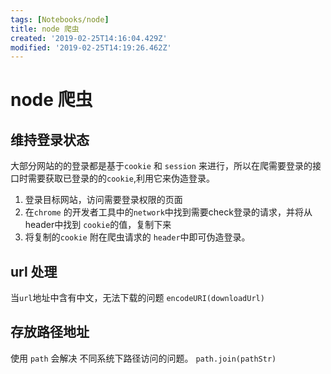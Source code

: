 ```yaml
---
tags: [Notebooks/node]
title: node 爬虫
created: '2019-02-25T14:16:04.429Z'
modified: '2019-02-25T14:19:26.462Z'
---
```


# node 爬虫

## 维持登录状态

大部分网站的的登录都是基于`cookie` 和 `session` 来进行，所以在爬需要登录的接口时需要获取已登录的的`cookie`,利用它来伪造登录。

1. 登录目标网站，访问需要登录权限的页面
2. 在`chrome` 的开发者工具中的` network `中找到需要check登录的请求，并将从 header中找到 `cookie`的值，复制下来
3. 将复制的`cookie` 附在爬虫请求的 `header`中即可伪造登录。

## url 处理

当`url`地址中含有中文，无法下载的问题
`encodeURI(downloadUrl)`


## 存放路径地址

使用 `path` 会解决 不同系统下路径访问的问题。
`path.join(pathStr)`
